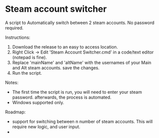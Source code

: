 # Steam account switcher
A script to Automatically switch between 2 steam accounts. No password required.

Instructions:
1. Download the release to an easy to access location.
2. Right Click -> Edit 'Steam Account Switcher.cmd' in a code/text editor (notepad is fine).
3. Replace 'mainName' and 'altName' with the usernames of your Main and Alt steam accounts. save the changes.
3. Run the script. 

Notes: 
- The first time the script is run, you will need to enter your steam password. afterwards, the process is automated.
- Windows supported only.

Roadmap:
- support for switching between n number of steam accounts. This will require new logic, and user input.
- 

